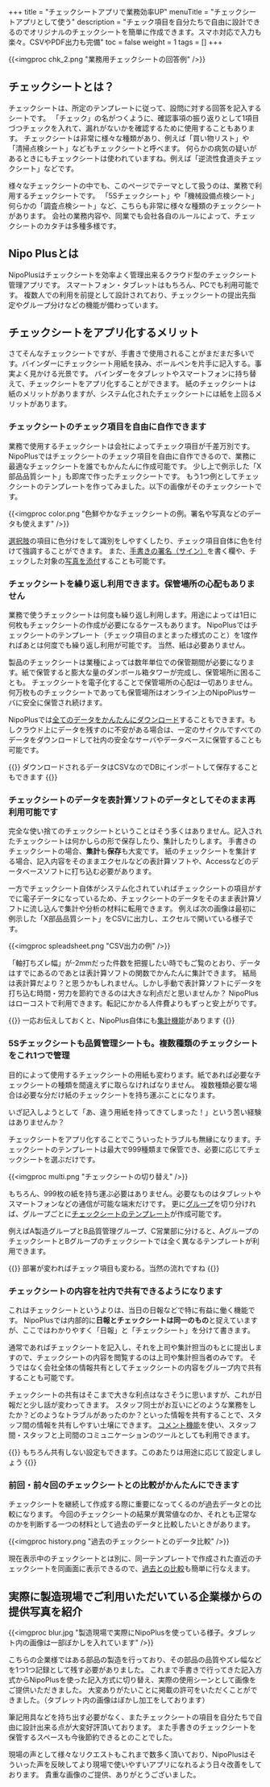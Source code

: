 +++
title = "チェックシートアプリで業務効率UP"
menuTitle = "チェックシートアプリとして使う"
description = "チェック項目を自分たちで自由に設計できるのでオリジナルのチェックシートを簡単に作成できます。スマホ対応で入力も楽々。CSVやPDF出力も完備"
toc = false
weight = 1
tags = []
+++

{{<imgproc chk_2.png "業務用チェックシートの回答例" />}}

## チェックシートとは？

チェックシートは、所定のテンプレートに従って、設問に対する回答を記入するシートです。
「チェック」の名がつくように、確認事項の振り返りとして1項目づつチェックを入れて、漏れがないかを確認するために使用することもあります。
チェックシートは非常に様々な種類があり、例えば「買い物リスト」や「清掃点検シート」などもチェックシートと呼べます。
何らかの病気の疑いがあるときにもチェックシートは使われていますね。例えば「逆流性食道炎チェックシート」などです。

様々なチェックシートの中でも、このページでテーマとして扱うのは、業務で利用するチェックシートです。
「5Sチェックシート」や「機械設備点検シート」何らかの「調査点検シート」など、こちらも非常に様々な種類のチェックシートがあります。
会社の業務内容や、同業でも会社各自のルールによって、チェックシートのカタチは多種多様です。

## Nipo Plusとは

NipoPlusはチェックシートを効率よく管理出来るクラウド型のチェックシート管理アプリです。
スマートフォン・タブレットはもちろん、PCでも利用可能です。
複数人での利用を前提として設計されており、チェックシートの提出先指定やグループ分けなどの機能が備わっています。

## チェックシートをアプリ化するメリット

さてそんなチェックシートですが、手書きで使用されることがまだまだ多いです。バインダーにチェックシート用紙を挟み、ボールペンを片手に記入する。事実よく見かける光景です。
バインダーをタブレットやスマートフォンに持ち替えて、チェックシートをアプリ化することができます。
紙のチェックシートは紙のメリットがありますが、システム化されたチェックシートには紙を上回るメリットがあります。

### チェックシートのチェック項目を自由に自作できます

業務で使用するチェックシートは会社によってチェック項目が千差万別です。NipoPlusではチェックシートのチェック項目を自由に自作できるので、業務に最適なチェックシートを誰でもかんたんに作成可能です。
少し上で例示した「X部品品質シート」も即席で作ったチェックシートです。
もう1つ例としてチェックシートのテンプレートを作ってみました。以下の画像がそのチェックシートです。

{{<imgproc color.png "色鮮やかなチェックシートの例。署名や写真などのデータも使えます" />}}

[選択肢](/org/groupsetting/template/select/)の項目に色分けをして識別をしやすくしたり、チェック項目自体に色を付けて強調することができます。
また、[手書きの署名（サイン）](/org/groupsetting/template/sign/)を書く欄や、チェックした対象の[写真を添付](/org/groupsetting/template/picture/)することも可能です。

### チェックシートを繰り返し利用できます。保管場所の心配もありません

業務で使うチェックシートは何度も繰り返し利用します。用途によっては1日に何枚もチェックシートの作成が必要になるケースもあります。
NipoPlusではチェックシートのテンプレート（チェック項目のまとまった様式のこと）を1度作ればあとは何度でも繰り返し利用が可能です。
当然、紙は必要ありません。

製品のチェックシートは業種によっては数年単位での保管期間が必要になります。紙で保管すると膨大な量のダンボール箱タワーが完成し、保管場所に困ることも。
チェックシートを電子化することで保管場所の心配は一切ありません。何万枚ものチェックシートであっても保管場所はオンライン上のNipoPlusサーバに安全に保管され続けます。

NipoPlusでは[全てのデータをかんたんにダウンロード](/report/totalling/csv/)することもできます。もしクラウド上にデータを残すのに不安がある場合は、一定のサイクルですべてのデータをダウンロードして社内の安全なサーバやデータベースに保管することも可能です。

{{<alice pos="right" icon="pc">}}
ダウンロードされるデータはCSVなのでDBにインポートして保存することもできます
{{</alice>}}

### チェックシートのデータを表計算ソフトのデータとしてそのまま再利用可能です

完全な使い捨てのチェックシートということはそう多くはありません。記入されたチェックシートは何かしらの形で保存したり、集計したりします。
手書きのチェックシートの場合、**集計**も**保存**も大変です。
紙のチェックシートを集計する場合、記入内容をそのままエクセルなどの表計算ソフトや、Accessなどのデータベースソフトに打ち込む必要があります。

一方でチェックシート自体がシステム化されていればチェックシートの項目がすでに電子データになっているため、チェックシートのデータをそのまま表計算ソフトに流し込んで集計や分析の材料に転用できます。
例えば次の画像は最初に例示した「X部品品質シート」をCSVに出力し、エクセルで開いている様子です。

{{<imgproc spleadsheet.png "CSV出力の例" />}}

「軸打ちズレ幅」が-2mmだった件数を把握したい時でもご覧のとおり、データはすでにあるのであとは表計算ソフトの関数でかんたんに集計できます。
結局は表計算だより？と思うかもしれません。しかし手動で表計算ソフトにデータを打ち込む時間・労力を節約できるのは大きな利点だと思いませんか？
NipoPlusはローコストで利用できます。転記にかかる人件費よりもずっと安上がりです。

{{<alice pos="right" icon="ok">}}
一応お伝えしておくと、NipoPlus自体にも[集計機能](/report/analytics/transition/)があります
{{</alice>}}

### 5Sチェックシートも品質管理シートも。複数種類のチェックシートをこれ1つで管理

目的によって使用するチェックシートの用紙も変わります。紙であれば必要なチェックシートの種類を間違えずに取らなければなりません。
複数種類必要な場合は必要な分だけ紙のチェックシートを持ち運ぶことになります。

いざ記入しようとして「あ、違う用紙を持ってきてしまった！」という苦い経験はありませんか？

チェックシートをアプリ化することでこういったトラブルも無縁になります。チェックシートのテンプレートは最大で999種類まで保管でき、必要に応じてチェックシートを選ぶだけです。

{{<imgproc multi.png "チェックシートの切り替え" />}}

もちろん、999枚の紙を持ち運ぶ必要はありません。必要なものはタブレットやスマートフォンなどの通信が可能な端末だけです。
更に[グループ](/org/groupsetting/make/)を切り分ければ、グループごとに[チェックシートのテンプレート](/org/groupsetting/template/make/)が作成可能です。

例えばA製造グループとB品質管理グループ、C営業部に分けると、AグループのチェックシートとBグループのチェックシートでは全く異なるテンプレートが利用できます。

{{<alice pos="right" icon="guide">}}
部署が変わればチェック項目も変わる。当然の流れですね
{{</alice>}}

### チェックシートの内容を社内で共有できるようになります

これはチェックシートというよりは、当日の日報などで特に有益に働く機能です。
NipoPlusでは内部的に**日報とチェックシートは同一のもの**と捉えていますが、ここではわかりやすく「日報」と「チェックシート」を分けて書きます。

通常であればチェックシートを記入し、それを上司や集計担当のもとに提出しますので、チェックシートの内容を閲覧するのは上司や集計担当者のみです。
そうではなく会社全体の情報共有としてチェックシートの内容をグループ内で共有することも可能です。

チェックシートの共有はそこまで大きな利点はなさそうに思いますが、これが日報だと少し話が変わってきます。
スタッフ同士がお互いにどのような業務をしたか？どのようなトラブルがあったのか？といった情報を共有することで、スタッフ間の情報を共有しやすい土壌にできます。
[コメント機能](/report/read/comment/)を使い、スタッフ間・スタッフと上司間のコミュニケーションのツールとしても利用できます。

{{<alice pos="right" icon="guide">}}
もちろん共有しない設定もできます。このあたりは用途に応じて設定しましょう
{{</alice>}}

### 前回・前々回のチェックシートとの比較がかんたんにできます

チェックシートを継続して作成する際に重要になってくるのが過去データとの比較になります。
今回のチェックシートの結果が異常値なのか、それとも正常なのかを判断する一つの材料として過去のデータと比較したいときがあります。

{{<imgproc history.png "過去のチェックシートとのデータ比較" />}}

現在表示中のチェックシートとは別に、同一テンプレートで作成された直近のチェックシートを同画面に表示できるので、[過去との比較](/report/analytics/list/)も簡単に行なえます。

## 実際に製造現場でご利用いただいている企業様からの提供写真を紹介

{{<imgproc blur.jpg "製造現場で実際にNipoPlusを使っている様子。タブレット内の画像は一部ぼかしを入れています" />}}

こちらの企業様ではある部品の製造を行っており、その部品の品質やズレ幅などを1つ1つ記録として残す必要がありました。
これまで手書きで行ってきた記入方式からNipoPlusを使った記入方式に切り替え、実際の使用シーンとして画像をご提供いただきました。
大変ありがたいことに掲載の許可をいただくことができました。（タブレット内の画像はぼかし加工をしております）

筆記用具などを持ち出す必要がなく、またチェックシートの項目を自分たちで自由に設計出来る点が大変好評頂いております。
また手書きのチェックシートを保管するスペースも今後節約できるとのことでした。

現場の声として様々なリクエストもこれまで数多く頂いており、NipoPlusはそういった声を反映してより現場で使いやすいアプリになれるよう日々改善をしております。
貴重な画像のご提供、ありがとうございました。
